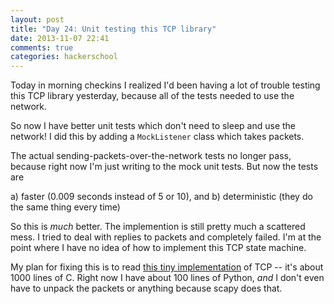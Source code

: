 ```yaml
---
layout: post
title: "Day 24: Unit testing this TCP library"
date: 2013-11-07 22:41
comments: true
categories: hackerschool
---
```


Today in morning checkins I realized I'd been having a lot of trouble
testing this TCP library yesterday, because all of the tests needed to
use the network.

So now I have better unit tests which don't need to sleep and use the
network! I did this by adding a `MockListener` class which takes
packets.

The actual sending-packets-over-the-network tests no longer pass,
because right now I'm just writing to the mock unit tests. But now the
tests are 

a) faster (0.009 seconds instead of 5 or 10), and
b) deterministic (they do the same thing every time)

So this is *much* better. The implemention is still pretty much a
scattered mess. I tried to deal with replies to packets and completely
failed. I'm at the point where I have no idea of how to implement this
TCP state machine.

My plan for fixing this is to read [this tiny implementation](http://dunkels.com/adam/miniweb/)
of TCP -- it's about 1000 lines of C. Right now I have about 100 lines
of Python, *and* I don't even have to unpack the packets or anything
because scapy does that.
